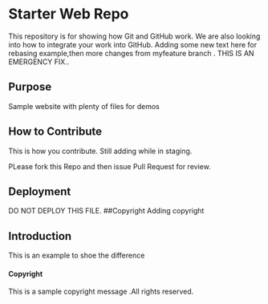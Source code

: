  # Starter Web Repo

This repository is for showing how Git and GitHub work.
We are also looking into how to integrate your work into GitHub.
Adding some new text here for rebasing example,then more changes from myfeature branch .
THIS IS AN EMERGENCY FIX..

## Purpose

Sample website with plenty of files for demos

## How to Contribute
This is how you contribute.
Still adding while in staging.

PLease fork this Repo and then issue Pull Request for review.  

## Deployment
DO NOT DEPLOY THIS FILE.
##Copyright
Adding copyright

## Introduction
This is an example to shoe the difference


#### Copyright
This is a sample copyright message .All rights reserved.